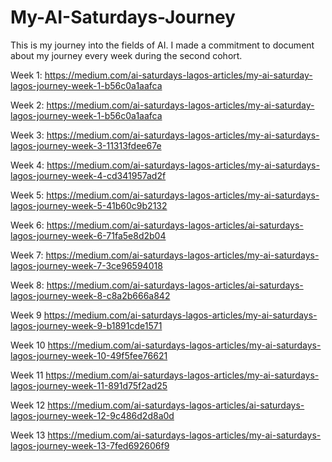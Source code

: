 # My-AI-Saturdays-Journey
This is my journey into the fields of AI. I made a commitment to document  about my journey every week during the second cohort.

Week 1:  https://medium.com/ai-saturdays-lagos-articles/my-ai-saturday-lagos-journey-week-1-b56c0a1aafca

Week 2:  https://medium.com/ai-saturdays-lagos-articles/my-ai-saturday-lagos-journey-week-1-b56c0a1aafca

Week 3:  https://medium.com/ai-saturdays-lagos-articles/my-ai-saturdays-lagos-journey-week-3-11313fdee67e

Week 4:  https://medium.com/ai-saturdays-lagos-articles/my-ai-saturdays-lagos-journey-week-4-cd341957ad2f

Week 5:  https://medium.com/ai-saturdays-lagos-articles/my-ai-saturdays-lagos-journey-week-5-41b60c9b2132

Week 6:  https://medium.com/ai-saturdays-lagos-articles/ai-saturdays-lagos-journey-week-6-71fa5e8d2b04

Week 7:  https://medium.com/ai-saturdays-lagos-articles/my-ai-saturdays-lagos-journey-week-7-3ce96594018

Week 8:  https://medium.com/ai-saturdays-lagos-articles/ai-saturdays-lagos-journey-week-8-c8a2b666a842

Week 9  https://medium.com/ai-saturdays-lagos-articles/my-ai-saturdays-lagos-journey-week-9-b1891cde1571

Week 10 https://medium.com/ai-saturdays-lagos-articles/my-ai-saturdays-lagos-journey-week-10-49f5fee76621 

Week 11 https://medium.com/ai-saturdays-lagos-articles/my-ai-saturdays-lagos-journey-week-11-891d75f2ad25

Week 12 https://medium.com/ai-saturdays-lagos-articles/ai-saturdays-lagos-journey-week-12-9c486d2d8a0d

Week 13 https://medium.com/ai-saturdays-lagos-articles/my-ai-saturdays-lagos-journey-week-13-7fed692606f9



